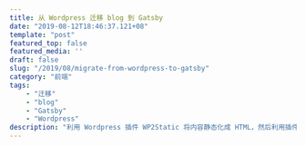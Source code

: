 ```yaml
---
title: 从 Wordpress 迁移 blog 到 Gatsby
date: "2019-08-12T18:46:37.121+08"
template: "post"
featured_top: false
featured_media: ''
draft: false
slug: "/2019/08/migrate-from-wordpress-to-gatsby"
category: "前端"
tags:
    - "迁移"
    - "blog"
    - "Gatsby"
    - "Wordpress"
description: "利用 Wordpress 插件 WP2Static 将内容静态化成 HTML，然后利用插件 gatsby-source-wordpress 提供的数据，为旧 blog 内容生成目录，并连接到静态化后的 HTML"
---
```


<!-- endExcerpt -->
